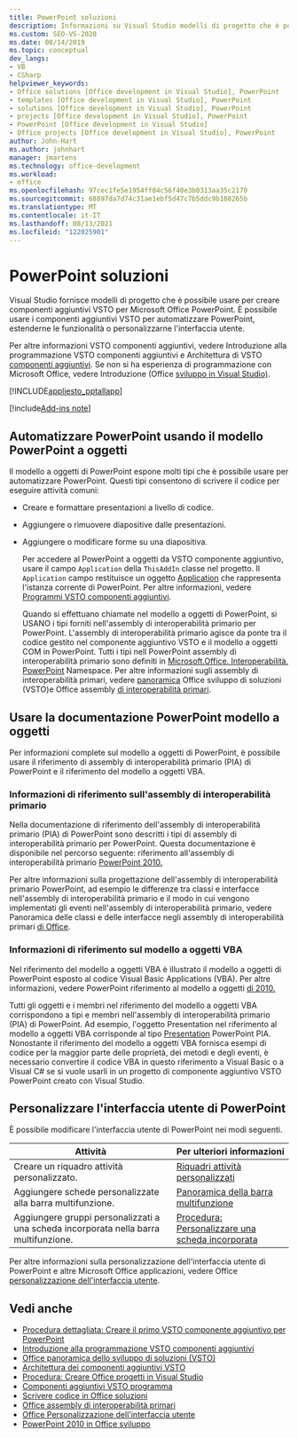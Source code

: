 ```yaml
---
title: PowerPoint soluzioni
description: Informazioni su Visual Studio modelli di progetto che è possibile usare per creare VSTO componenti aggiuntivi per Microsoft PowerPoint.
ms.custom: SEO-VS-2020
ms.date: 08/14/2019
ms.topic: conceptual
dev_langs:
- VB
- CSharp
helpviewer_keywords:
- Office solutions [Office development in Visual Studio], PowerPoint
- templates [Office development in Visual Studio], PowerPoint
- solutions [Office development in Visual Studio], PowerPoint
- projects [Office development in Visual Studio], PowerPoint
- PowerPoint [Office development in Visual Studio]
- Office projects [Office development in Visual Studio], PowerPoint
author: John-Hart
ms.author: johnhart
manager: jmartens
ms.technology: office-development
ms.workload:
- office
ms.openlocfilehash: 97cec1fe5e1954ff04c56f40e3b0313aa35c2170
ms.sourcegitcommit: 68897da7d74c31ae1ebf5d47c7b5ddc9b108265b
ms.translationtype: MT
ms.contentlocale: it-IT
ms.lasthandoff: 08/13/2021
ms.locfileid: "122025901"
---
```

# <a name="powerpoint-solutions"></a>PowerPoint soluzioni
  Visual Studio fornisce modelli di progetto che è possibile usare per creare componenti aggiuntivi VSTO per Microsoft Office PowerPoint. È possibile usare i componenti aggiuntivi VSTO per automatizzare PowerPoint, estenderne le funzionalità o personalizzarne l'interfaccia utente.

 Per altre informazioni VSTO componenti aggiuntivi, [](getting-started-programming-vsto-add-ins.md) vedere Introduzione alla programmazione VSTO componenti aggiuntivi e Architettura di VSTO [componenti aggiuntivi](architecture-of-vsto-add-ins.md). Se non si ha esperienza di programmazione con Microsoft Office, vedere Introduzione &#40;Office [sviluppo in Visual Studio&#41;](getting-started-office-development-in-visual-studio.md).

 [!INCLUDE[appliesto_pptallapp](includes/appliesto-pptallapp-md.md)]

[!include[Add-ins note](includes/addinsnote.md)]

## <a name="automate-powerpoint-by-using-the-powerpoint-object-model"></a>Automatizzare PowerPoint usando il modello PowerPoint a oggetti
 Il modello a oggetti di PowerPoint espone molti tipi che è possibile usare per automatizzare PowerPoint. Questi tipi consentono di scrivere il codice per eseguire attività comuni:

- Creare e formattare presentazioni a livello di codice.

- Aggiungere o rimuovere diapositive dalle presentazioni.

- Aggiungere o modificare forme su una diapositiva.

  Per accedere al PowerPoint a oggetti da VSTO componente aggiuntivo, usare il campo `Application` della `ThisAddIn` classe nel progetto. Il `Application` campo restituisce un oggetto [Application](/previous-versions/office/developer/office-2010/ff764034(v=office.14)) che rappresenta l'istanza corrente di PowerPoint. Per altre informazioni, vedere [Programmi VSTO componenti aggiuntivi](programming-vsto-add-ins.md).

  Quando si effettuano chiamate nel modello a oggetti di PowerPoint, si USANO i tipi forniti nell'assembly di interoperabilità primario per PowerPoint. L'assembly di interoperabilità primario agisce da ponte tra il codice gestito nel componente aggiuntivo VSTO e il modello a oggetti COM in PowerPoint. Tutti i tipi nell PowerPoint assembly di interoperabilità primario sono definiti in [Microsoft.Office. Interoperabilità. PowerPoint](/previous-versions/office/developer/office-2010/ff763170(v=office.14)) Namespace. Per altre informazioni sugli assembly di interoperabilità primari, vedere [panoramica](office-solutions-development-overview-vsto.md) Office sviluppo di soluzioni &#40;VSTO&#41;e Office assembly [di interoperabilità primari](office-primary-interop-assemblies.md).

## <a name="use-the-powerpoint-object-model-documentation"></a><a name="WordOMDocumentation"></a>Usare la documentazione PowerPoint modello a oggetti
 Per informazioni complete sul modello a oggetti di PowerPoint, è possibile usare il riferimento di assembly di interoperabilità primario (PIA) di PowerPoint e il riferimento del modello a oggetti VBA.

### <a name="primary-interop-assembly-reference"></a>Informazioni di riferimento sull'assembly di interoperabilità primario
 Nella documentazione di riferimento dell'assembly di interoperabilità primario (PIA) di PowerPoint sono descritti i tipi di assembly di interoperabilità primario per PowerPoint. Questa documentazione è disponibile nel percorso seguente: riferimento all'assembly di interoperabilità primario [PowerPoint 2010.](office-primary-interop-assemblies.md)

 Per altre informazioni sulla progettazione dell'assembly di interoperabilità primario PowerPoint, ad esempio le differenze tra classi e interfacce nell'assembly di interoperabilità primario e il modo in cui vengono implementati gli eventi nell'assembly di interoperabilità primario, vedere Panoramica delle classi e delle interfacce negli assembly di interoperabilità primari [di Office](/previous-versions/office/developer/office-2010/ff759900(v=office.14)).

### <a name="vba-object-model-reference"></a>Informazioni di riferimento sul modello a oggetti VBA
 Nel riferimento del modello a oggetti VBA è illustrato il modello a oggetti di PowerPoint esposto al codice Visual Basic Applications (VBA). Per altre informazioni, vedere PowerPoint riferimento al modello a oggetti [di 2010.](/office/vba/api/overview/PowerPoint/object-model)

 Tutti gli oggetti e i membri nel riferimento del modello a oggetti VBA corrispondono a tipi e membri nell'assembly di interoperabilità primario (PIA) di PowerPoint. Ad esempio, l'oggetto Presentation nel riferimento al modello a oggetti VBA corrisponde al tipo [Presentation](/previous-versions/office/developer/office-2010/ff761925(v=office.14)) PowerPoint PIA. Nonostante il riferimento del modello a oggetti VBA fornisca esempi di codice per la maggior parte delle proprietà, dei metodi e degli eventi, è necessario convertire il codice VBA in questo riferimento a Visual Basic o a Visual C# se si vuole usarli in un progetto di componente aggiuntivo VSTO PowerPoint creato con Visual Studio.

## <a name="customize-the-user-interface-of-powerpoint"></a>Personalizzare l'interfaccia utente di PowerPoint
 È possibile modificare l'interfaccia utente di PowerPoint nei modi seguenti.

|Attività|Per ulteriori informazioni|
|----------|--------------------------|
|Creare un riquadro attività personalizzato.|[Riquadri attività personalizzati](custom-task-panes.md)|
|Aggiungere schede personalizzate alla barra multifunzione.|[Panoramica della barra multifunzione](ribbon-overview.md)|
|Aggiungere gruppi personalizzati a una scheda incorporata nella barra multifunzione.|[Procedura: Personalizzare una scheda incorporata](how-to-customize-a-built-in-tab.md)|

 Per altre informazioni sulla personalizzazione dell'interfaccia utente di PowerPoint e altre Microsoft Office applicazioni, vedere Office [personalizzazione dell'interfaccia utente](office-ui-customization.md).

## <a name="see-also"></a>Vedi anche
- [Procedura dettagliata: Creare il primo VSTO componente aggiuntivo per PowerPoint](walkthrough-creating-your-first-vsto-add-in-for-powerpoint.md)
- [Introduzione alla programmazione VSTO componenti aggiuntivi](getting-started-programming-vsto-add-ins.md)
- [Office panoramica dello sviluppo di soluzioni &#40;VSTO&#41;](office-solutions-development-overview-vsto.md)
- [Architettura dei componenti aggiuntivi VSTO](architecture-of-vsto-add-ins.md)
- [Procedura: Creare Office progetti in Visual Studio](how-to-create-office-projects-in-visual-studio.md)
- [Componenti aggiuntivi VSTO programma](programming-vsto-add-ins.md)
- [Scrivere codice in Office soluzioni](writing-code-in-office-solutions.md)
- [Office assembly di interoperabilità primari](office-primary-interop-assemblies.md)
- [Office Personalizzazione dell'interfaccia utente](office-ui-customization.md)
- [PowerPoint 2010 in Office sviluppo](/previous-versions/office/developer/office-2010/ff604967(v=office.14))
